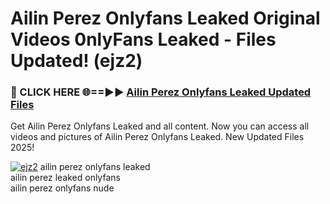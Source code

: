 # Ailin Perez Onlyfans Leaked Original Videos 0nlyFans Leaked - Files Updated! (ejz2)

<h3>🔴 CLICK HERE 🌐==►► <a href="https://tinyurl.com/4seja8ks" rel="nofollow">Ailin Perez Onlyfans Leaked Updated Files</a></h3>

Get Ailin Perez Onlyfans Leaked and all content. Now you can access all videos and pictures of Ailin Perez Onlyfans Leaked. New Updated Files 2025!

[![ejz2](https://i.imgur.com/EWjZXRe.gif)](https://tinyurl.com/4seja8ks)
ailin perez onlyfans leaked<br>
ailin perez leaked onlyfans<br>
ailin perez onlyfans nude